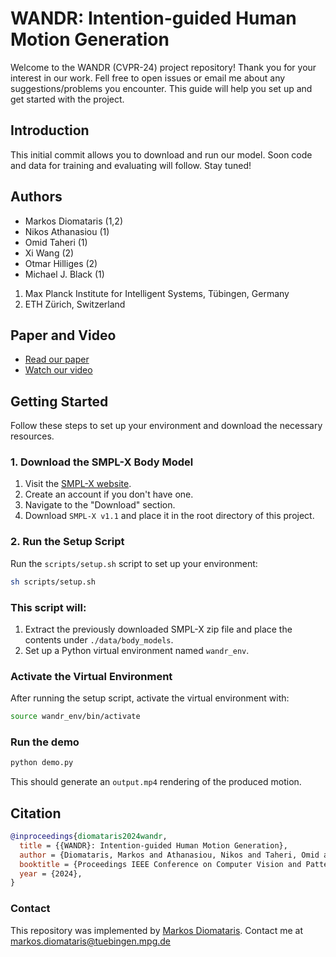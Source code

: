 # WANDR: Intention-guided Human Motion Generation

Welcome to the WANDR (CVPR-24) project repository! Thank you for your interest in our work. Fell free to open issues or email me about any suggestions/problems you encounter.
This guide will help you set up and get started with the project.

## Introduction

This initial commit allows you to download and run our model. Soon code and data for training and evaluating will follow. Stay tuned!

## Authors

- Markos Diomataris (1,2)
- Nikos Athanasiou (1)
- Omid Taheri (1)
- Xi Wang (2)
- Otmar Hilliges (2)
- Michael J. Black (1)

1. Max Planck Institute for Intelligent Systems, Tübingen, Germany
2. ETH Zürich, Switzerland

## Paper and Video

- [Read our paper](https://openaccess.thecvf.com/content/CVPR2024/papers/Diomataris_WANDR_Intention-guided_Human_Motion_Generation_CVPR_2024_paper.pdf)
- [Watch our video](https://youtu.be/9szizM-XUCg)

## Getting Started

Follow these steps to set up your environment and download the necessary resources.

### 1. Download the SMPL-X Body Model

1. Visit the [SMPL-X website](https://smpl-x.is.tue.mpg.de/index.html).
2. Create an account if you don't have one.
3. Navigate to the "Download" section.
4. Download `SMPL-X v1.1` and place it in the root directory of this project.

### 2. Run the Setup Script

Run the `scripts/setup.sh` script to set up your environment:

```bash
sh scripts/setup.sh
```

### This script will:

1. Extract the previously downloaded SMPL-X zip file and place the contents under `./data/body_models`.
2. Set up a Python virtual environment named `wandr_env`.

### Activate the Virtual Environment

After running the setup script, activate the virtual environment with:

```bash
source wandr_env/bin/activate
```

### Run the demo

```bash
python demo.py
```

This should generate an ```output.mp4``` rendering of the produced motion.

## Citation

```bibtex
@inproceedings{diomataris2024wandr,
  title = {{WANDR}: Intention-guided Human Motion Generation},
  author = {Diomataris, Markos and Athanasiou, Nikos and Taheri, Omid and Wang, Xi and Hilliges, Otmar and Black, Michael J.},
  booktitle = {Proceedings IEEE Conference on Computer Vision and Pattern Recognition (CVPR)},
  year = {2024},
}
```


### Contact

This repository was implemented by [Markos Diomataris](https://ps.is.mpg.de/person/mdiomataris). Contact me at [markos.diomataris@tuebingen.mpg.de](mailto:markos.diomataris@tuebingen.mpg.de)